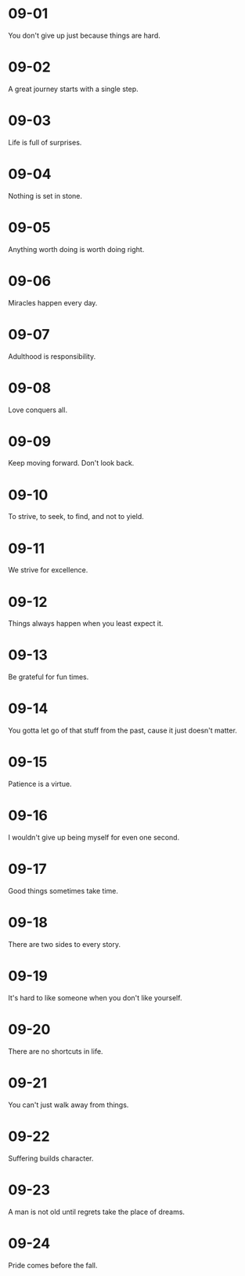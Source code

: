 # 09-01

You don't give up just because things are hard.

# 09-02

A great journey starts with a single step.

# 09-03

Life is full of surprises.

# 09-04

Nothing is set in stone.

# 09-05

Anything worth doing is worth doing right.

# 09-06

Miracles happen every day.

# 09-07

Adulthood is responsibility.

# 09-08

Love conquers all.

# 09-09

Keep moving forward. Don't look back.

# 09-10

To strive, to seek, to find, and not to yield.

# 09-11

We strive for excellence.

# 09-12

Things always happen when you least expect it.

# 09-13

Be grateful for fun times.

# 09-14

You gotta let go of that stuff from the past, cause it just doesn't matter.

# 09-15

Patience is a virtue.

# 09-16

I wouldn't give up being myself for even one second.

# 09-17

Good things sometimes take time.

# 09-18

There are two sides to every story.

# 09-19

It's hard to like someone when you don't like yourself.

# 09-20

There are no shortcuts in life.

# 09-21

You can't just walk away from things.

# 09-22

Suffering builds character.

# 09-23

A man is not old until regrets take the place of dreams.

# 09-24

Pride comes before the fall.
